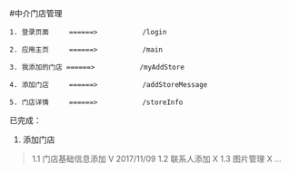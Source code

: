 #中介门店管理

    1. 登录页面     ======>           /login

    2. 应用主页     ======>           /main

    3. 我添加的门店 ======>           /myAddStore

    4. 添加门店     ======>           /addStoreMessage

    5. 门店详情     ======>           /storeInfo


已完成：

1. 添加门店

> 1.1 门店基础信息添加  V                    2017/11/09
> 1.2 联系人添加        X
> 1.3 图片管理          X
> ...